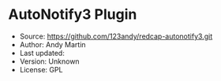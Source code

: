 # AutoNotify3 Plugin

* Source: https://github.com/123andy/redcap-autonotify3.git
* Author: Andy Martin
* Last updated:
* Version: Unknown
* License: GPL
